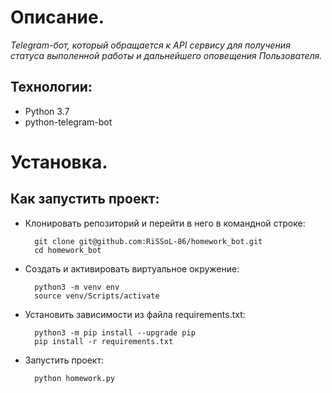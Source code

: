 # Описание.

_Telegram-бот, который обращается к API сервису для получения статуса выполенной работы и дальнейшего оповещения Пользователя._

## Технологии:
* Python 3.7
* python-telegram-bot

# Установка.

## Как запустить проект:

* Клонировать репозиторий и перейти в него в командной строке:

        git clone git@github.com:RiSSoL-86/homework_bot.git
        cd homework_bot

* Cоздать и активировать виртуальное окружение:

        python3 -m venv env
        source venv/Scripts/activate

* Установить зависимости из файла requirements.txt:

        python3 -m pip install --upgrade pip
        pip install -r requirements.txt

* Запустить проект:

        python homework.py
